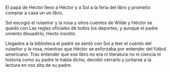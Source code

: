 El papá de Héctor llevo a Héctor y a Sol a la feria del libro y prometio comprar a casa un un libro.

Sol escogió el ruiseñor y la rosa y otros cuentos de Wilde y Héctor se quedó con Las reglas oficiales de todos los deportes, y aunque el padre onrento disuadirlo, Hecto insistió.

Llegados a la biblioteca el padre se sentó con Sol a leer el cuento del ruiseñor y la rosa, mientras que Héctor se esforzaba por entender del fútbol americano. Tras entender que ese libro no era ni literatura no ni ciencia ni historia como su padre le había dicho, decidió cerrarlo y juntarse a la lectura en voz alta de su padre.
